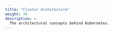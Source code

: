 ```yaml
---
title: "Cluster Architecture"
weight: 30
description: >
  The architectural concepts behind Kubernetes.
---
```



